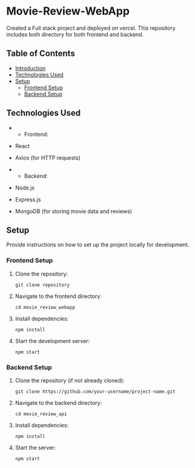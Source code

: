 # Movie-Review-WebApp
Created a Full stack project and deployed on vercel. 
This repository includes both directory for both frontend and backend.

## Table of Contents

- [Introduction](#introduction)
- [Technologies Used](#technologies-used)
- [Setup](#setup)
  - [Frontend Setup](#frontend-setup)
  - [Backend Setup](#backend-setup)

## Technologies Used

- - Frontend:
- React
- Axios (for HTTP requests)

- - Backend:
- Node.js
- Express.js
- MongoDB (for storing movie data and reviews)

## Setup

Provide instructions on how to set up the project locally for development.

### Frontend Setup

1. Clone the repository:
   ```
   git clone repository
   ```
2. Navigate to the frontend directory:
   ```
   cd movie_review_webapp
   ```
3. Install dependencies:
   ```
   npm install
   ```
4. Start the development server:
   ```
   npm start
   ```

### Backend Setup

1. Clone the repository (if not already cloned):
   ```
   git clone https://github.com/your-username/project-name.git
   ```
2. Navigate to the backend directory:
   ```
   cd movie_review_api
   ```
3. Install dependencies:
   ```
   npm install
   ```
4. Start the server:
   ```
   npm start
   ```
